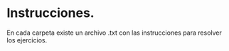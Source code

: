 


# Instrucciones.

En cada carpeta existe un archivo .txt con las instrucciones para resolver los ejercicios.
